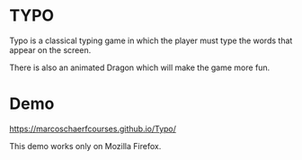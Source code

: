 # TYPO

Typo is a classical typing game in which the player must type the words that appear on the screen.

There is also an animated Dragon which will make the game more fun.

# Demo

https://marcoschaerfcourses.github.io/Typo/

This demo works only on Mozilla Firefox.
